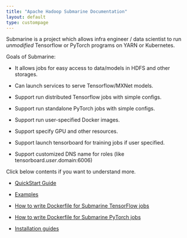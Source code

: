 ```yaml
---
title: "Apache Hadoop Submarine Documentation"
layout: default
type: custompage
---
```


<!--
   Licensed to the Apache Software Foundation (ASF) under one or more
   contributor license agreements.  See the NOTICE file distributed with
   this work for additional information regarding copyright ownership.
   The ASF licenses this file to You under the Apache License, Version 2.0
   (the "License"); you may not use this file except in compliance with
   the License.  You may obtain a copy of the License at
   http://www.apache.org/licenses/LICENSE-2.0
   Unless required by applicable law or agreed to in writing, software
   distributed under the License is distributed on an "AS IS" BASIS,
   WITHOUT WARRANTIES OR CONDITIONS OF ANY KIND, either express or implied.
   See the License for the specific language governing permissions and
   limitations under the License.
-->

Submarine is a project which allows infra engineer / data scientist to run
*unmodified* Tensorflow or PyTorch programs on YARN or Kubernetes.

Goals of Submarine:

- It allows jobs for easy access to data/models in HDFS and other storages.

- Can launch services to serve Tensorflow/MXNet models.

- Support run distributed Tensorflow jobs with simple configs.

- Support run standalone PyTorch jobs with simple configs.

- Support run user-specified Docker images.

- Support specify GPU and other resources.

- Support launch tensorboard for training jobs if user specified.

- Support customized DNS name for roles (like tensorboard.$user.$domain:6006)


Click below contents if you want to understand more.

- [QuickStart Guide](docs/0.2.0/QuickStart)

- [Examples](docs/0.2.0/Examples)

- [How to write Dockerfile for Submarine TensorFlow jobs](docs/0.2.0/WriteDockerfileTF)

- [How to write Dockerfile for Submarine PyTorch jobs](docs/0.2.0/WriteDockerfilePT)

- [Installation guides](docs/0.2.0/HowToInstall)
